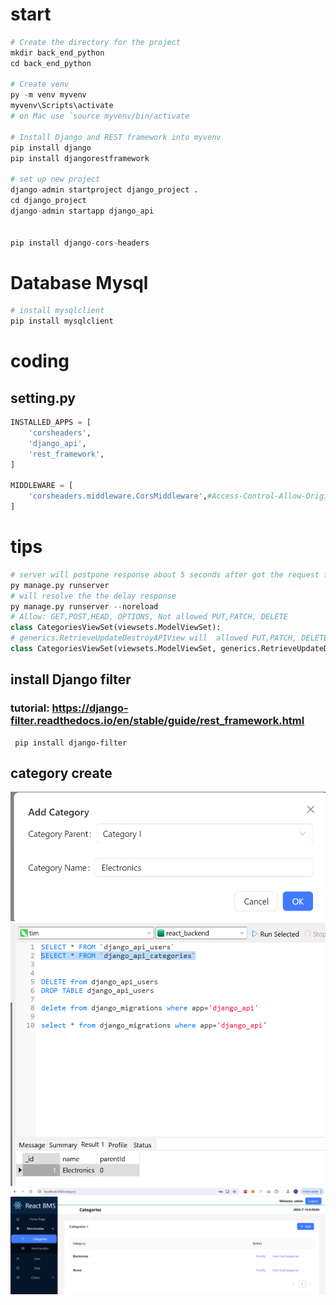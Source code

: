 # start
```py
# Create the directory for the project
mkdir back_end_python
cd back_end_python

# Create venv 
py -m venv myvenv
myvenv\Scripts\activate
# on Mac use `source myvenv/bin/activate

# Install Django and REST framework into myvenv
pip install django
pip install djangorestframework

# set up new project
django-admin startproject django_project .
cd django_project
django-admin startapp django_api


pip install django-cors-headers
```

# Database Mysql
```py
# install mysqlclient
pip install mysqlclient
```
# coding
## setting.py
```py
INSTALLED_APPS = [
    'corsheaders',
    'django_api',
    'rest_framework',
]

MIDDLEWARE = [
    'corsheaders.middleware.CorsMiddleware',#Access-Control-Allow-Origin
]
```
# tips
```python
# server will postpone response about 5 seconds after got the request from front-end.
py manage.py runserver
# will resolve the the delay response
py manage.py runserver --noreload
# Allow: GET,POST,HEAD, OPTIONS, Not allowed PUT,PATCH, DELETE  
class CategoriesViewSet(viewsets.ModelViewSet):
# generics.RetrieveUpdateDestroyAPIView will  allowed PUT,PATCH, DELETE 
class CategoriesViewSet(viewsets.ModelViewSet, generics.RetrieveUpdateDestroyAPIView):    
```
## install Django filter
### tutorial: https://django-filter.readthedocs.io/en/stable/guide/rest_framework.html
```
 pip install django-filter
```
## category create
![](./screenshoot/categoryCreate.png)
![](./screenshoot/categorydb.png)
![](./screenshoot/categories.png)
